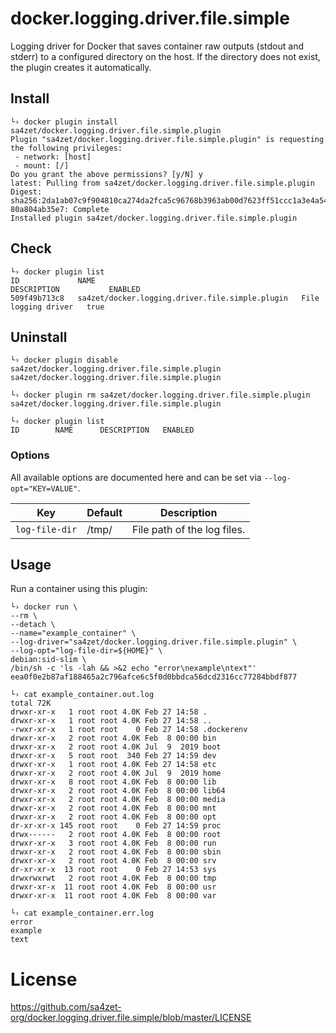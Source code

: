 # docker.logging.driver.file.simple

Logging driver for Docker that saves container raw outputs (stdout and stderr) to a configured directory on the host. If the directory does not exist, the plugin creates it
automatically.

## Install

```
└› docker plugin install sa4zet/docker.logging.driver.file.simple.plugin
Plugin "sa4zet/docker.logging.driver.file.simple.plugin" is requesting the following privileges:
 - network: [host]
 - mount: [/]
Do you grant the above permissions? [y/N] y
latest: Pulling from sa4zet/docker.logging.driver.file.simple.plugin
Digest: sha256:2da1ab07c9f904810ca274da2fca5c96768b3963ab00d7623ff51ccc1a3e4a54
80a804ab35e7: Complete
Installed plugin sa4zet/docker.logging.driver.file.simple.plugin
```

## Check

```
└› docker plugin list
ID             NAME                                                     DESCRIPTION           ENABLED
509f49b713c8   sa4zet/docker.logging.driver.file.simple.plugin   File logging driver   true
```

## Uninstall

```
└› docker plugin disable sa4zet/docker.logging.driver.file.simple.plugin
sa4zet/docker.logging.driver.file.simple.plugin

└› docker plugin rm sa4zet/docker.logging.driver.file.simple.plugin
sa4zet/docker.logging.driver.file.simple.plugin

└› docker plugin list
ID        NAME      DESCRIPTION   ENABLED
```

### Options

All available options are documented here and can be set via `--log-opt="KEY=VALUE"`.

|Key|Default|Description|
|---|---|---|
|`log-file-dir`|/tmp/|File path of the log files.|

## Usage

Run a container using this plugin:

```
└› docker run \
--rm \
--detach \
--name="example_container" \
--log-driver="sa4zet/docker.logging.driver.file.simple.plugin" \
--log-opt="log-file-dir=${HOME}" \
debian:sid-slim \
/bin/sh -c 'ls -lah && >&2 echo "error\nexample\ntext"'
eea0f0e2b87af188465a2c796afce6c5f0d0bbdca56dcd2316cc77284bbdf877

└› cat example_container.out.log
total 72K
drwxr-xr-x   1 root root 4.0K Feb 27 14:58 .
drwxr-xr-x   1 root root 4.0K Feb 27 14:58 ..
-rwxr-xr-x   1 root root    0 Feb 27 14:58 .dockerenv
drwxr-xr-x   2 root root 4.0K Feb  8 00:00 bin
drwxr-xr-x   2 root root 4.0K Jul  9  2019 boot
drwxr-xr-x   5 root root  340 Feb 27 14:59 dev
drwxr-xr-x   1 root root 4.0K Feb 27 14:58 etc
drwxr-xr-x   2 root root 4.0K Jul  9  2019 home
drwxr-xr-x   8 root root 4.0K Feb  8 00:00 lib
drwxr-xr-x   2 root root 4.0K Feb  8 00:00 lib64
drwxr-xr-x   2 root root 4.0K Feb  8 00:00 media
drwxr-xr-x   2 root root 4.0K Feb  8 00:00 mnt
drwxr-xr-x   2 root root 4.0K Feb  8 00:00 opt
dr-xr-xr-x 145 root root    0 Feb 27 14:59 proc
drwx------   2 root root 4.0K Feb  8 00:00 root
drwxr-xr-x   3 root root 4.0K Feb  8 00:00 run
drwxr-xr-x   2 root root 4.0K Feb  8 00:00 sbin
drwxr-xr-x   2 root root 4.0K Feb  8 00:00 srv
dr-xr-xr-x  13 root root    0 Feb 27 14:53 sys
drwxrwxrwt   2 root root 4.0K Feb  8 00:00 tmp
drwxr-xr-x  11 root root 4.0K Feb  8 00:00 usr
drwxr-xr-x  11 root root 4.0K Feb  8 00:00 var

└› cat example_container.err.log
error
example
text
```

# License

https://github.com/sa4zet-org/docker.logging.driver.file.simple/blob/master/LICENSE
